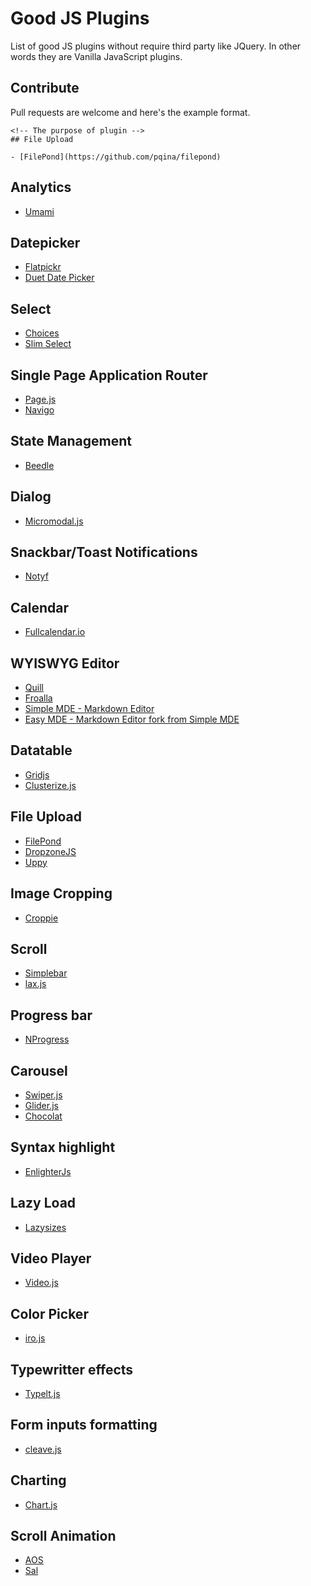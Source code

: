 # Good JS Plugins

List of good JS plugins without require third party like JQuery. In other words they are Vanilla JavaScript plugins.

## Contribute

Pull requests are welcome and here's the example format.

```
<!-- The purpose of plugin -->
## File Upload

- [FilePond](https://github.com/pqina/filepond)
```

## Analytics

- [Umami](https://github.com/mikecao/umami)

## Datepicker

- [Flatpickr](https://flatpickr.js.org)
- [Duet Date Picker](https://duetds.github.io/date-picker/)

## Select

- [Choices](https://github.com/jshjohnson/Choices)
- [Slim Select](https://github.com/brianvoe/slim-select)

## Single Page Application Router

- [Page.js](https://github.com/visionmedia/page.js/)
- [Navigo](https://github.com/krasimir/navigo)

## State Management

- [Beedle](https://github.com/andy-piccalilli/beedle)

## Dialog

- [Micromodal.js](https://github.com/Ghosh/micromodal)

## Snackbar/Toast Notifications

- [Notyf](https://github.com/caroso1222/notyf)

## Calendar

- [Fullcalendar.io](https://fullcalendar.io)

## WYISWYG Editor

- [Quill](https://quilljs.com)
- [Froalla](https://froala.com/wysiwyg-editor/)
- [Simple MDE - Markdown Editor](https://github.com/sparksuite/simplemde-markdown-editor)
- [Easy MDE - Markdown Editor fork from Simple MDE](https://github.com/Ionaru/easy-markdown-editor)

## Datatable

- [Gridjs](https://github.com/grid-js/gridjs)
- [Clusterize.js](https://github.com/NeXTs/Clusterize.js/)

## File Upload

- [FilePond](https://github.com/pqina/filepond)
- [DropzoneJS](https://www.dropzonejs.com/)
- [Uppy](https://github.com/transloadit/uppy)

## Image Cropping
- [Croppie](https://foliotek.github.io/Croppie/)

## Scroll

- [Simplebar](https://github.com/Grsmto/simplebar)
- [lax.js](https://github.com/alexfoxy/lax.js)

## Progress bar

- [NProgress](https://ricostacruz.com/nprogress/)

## Carousel

- [Swiper.js](https://swiperjs.com/)
- [Glider.js](https://github.com/NickPiscitelli/Glider.js)
- [Chocolat](https://github.com/nicolas-t/Chocolat)

## Syntax highlight

- [EnlighterJs](https://github.com/EnlighterJS/EnlighterJS)

## Lazy Load

- [Lazysizes](https://github.com/aFarkas/lazysizes)

## Video Player

- [Video.js](https://videojs.com/)

## Color Picker

- [iro.js](https://iro.js.org/)

## Typewritter effects

- [Typelt.js](https://typeitjs.com/)

## Form inputs formatting

- [cleave.js](https://nosir.github.io/cleave.js/)

## Charting

- [Chart.js](https://www.chartjs.org/)

## Scroll Animation

- [AOS](https://michalsnik.github.io/aos/)
- [Sal](https://mciastek.github.io/sal/)
